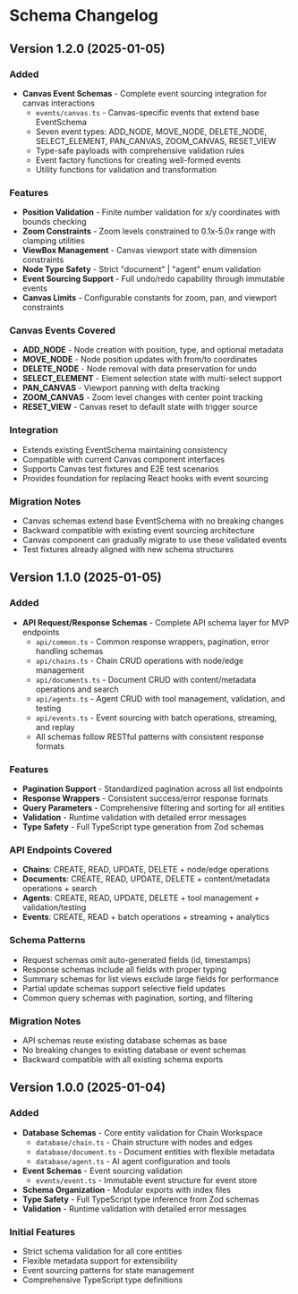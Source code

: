 # Schema Changelog

## Version 1.2.0 (2025-01-05)

### Added

- **Canvas Event Schemas** - Complete event sourcing integration for canvas interactions
  - `events/canvas.ts` - Canvas-specific events that extend base EventSchema
  - Seven event types: ADD_NODE, MOVE_NODE, DELETE_NODE, SELECT_ELEMENT, PAN_CANVAS, ZOOM_CANVAS, RESET_VIEW
  - Type-safe payloads with comprehensive validation rules
  - Event factory functions for creating well-formed events
  - Utility functions for validation and transformation

### Features

- **Position Validation** - Finite number validation for x/y coordinates with bounds checking
- **Zoom Constraints** - Zoom levels constrained to 0.1x-5.0x range with clamping utilities
- **ViewBox Management** - Canvas viewport state with dimension constraints
- **Node Type Safety** - Strict "document" | "agent" enum validation
- **Event Sourcing Support** - Full undo/redo capability through immutable events
- **Canvas Limits** - Configurable constants for zoom, pan, and viewport constraints

### Canvas Events Covered

- **ADD_NODE** - Node creation with position, type, and optional metadata
- **MOVE_NODE** - Node position updates with from/to coordinates
- **DELETE_NODE** - Node removal with data preservation for undo
- **SELECT_ELEMENT** - Element selection state with multi-select support
- **PAN_CANVAS** - Viewport panning with delta tracking
- **ZOOM_CANVAS** - Zoom level changes with center point tracking
- **RESET_VIEW** - Canvas reset to default state with trigger source

### Integration

- Extends existing EventSchema maintaining consistency
- Compatible with current Canvas component interfaces
- Supports Canvas test fixtures and E2E test scenarios
- Provides foundation for replacing React hooks with event sourcing

### Migration Notes

- Canvas schemas extend base EventSchema with no breaking changes
- Backward compatible with existing event sourcing architecture
- Canvas component can gradually migrate to use these validated events
- Test fixtures already aligned with new schema structures

## Version 1.1.0 (2025-01-05)

### Added

- **API Request/Response Schemas** - Complete API schema layer for MVP endpoints
  - `api/common.ts` - Common response wrappers, pagination, error handling schemas
  - `api/chains.ts` - Chain CRUD operations with node/edge management
  - `api/documents.ts` - Document CRUD with content/metadata operations and search
  - `api/agents.ts` - Agent CRUD with tool management, validation, and testing
  - `api/events.ts` - Event sourcing with batch operations, streaming, and replay
  - All schemas follow RESTful patterns with consistent response formats

### Features

- **Pagination Support** - Standardized pagination across all list endpoints
- **Response Wrappers** - Consistent success/error response formats
- **Query Parameters** - Comprehensive filtering and sorting for all entities
- **Validation** - Runtime validation with detailed error messages
- **Type Safety** - Full TypeScript type generation from Zod schemas

### API Endpoints Covered

- **Chains**: CREATE, READ, UPDATE, DELETE + node/edge operations
- **Documents**: CREATE, READ, UPDATE, DELETE + content/metadata operations + search
- **Agents**: CREATE, READ, UPDATE, DELETE + tool management + validation/testing
- **Events**: CREATE, READ + batch operations + streaming + analytics

### Schema Patterns

- Request schemas omit auto-generated fields (id, timestamps)
- Response schemas include all fields with proper typing
- Summary schemas for list views exclude large fields for performance
- Partial update schemas support selective field updates
- Common query schemas with pagination, sorting, and filtering

### Migration Notes

- API schemas reuse existing database schemas as base
- No breaking changes to existing database or event schemas
- Backward compatible with all existing schema exports

## Version 1.0.0 (2025-01-04)

### Added

- **Database Schemas** - Core entity validation for Chain Workspace
  - `database/chain.ts` - Chain structure with nodes and edges
  - `database/document.ts` - Document entities with flexible metadata
  - `database/agent.ts` - AI agent configuration and tools
- **Event Schemas** - Event sourcing validation
  - `events/event.ts` - Immutable event structure for event store
- **Schema Organization** - Modular exports with index files
- **Type Safety** - Full TypeScript type inference from Zod schemas
- **Validation** - Runtime validation with detailed error messages

### Initial Features

- Strict schema validation for all core entities
- Flexible metadata support for extensibility
- Event sourcing patterns for state management
- Comprehensive TypeScript type definitions
